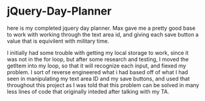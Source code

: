 # jQuery-Day-Planner

here is my completed jquery day planner. Max gave me a pretty good base to work with working through the text area id, and giving each save button a value that is equivilent with military time. 

I initially had some trouble with getting my local storage to work, since it was not in the for loop, but after some research and  testing, I moved the getItem into my loop, so that it will recognize each input, and fiexed my problem. I sort of reverse engineered what i had based off of what I had seen in manipulating my text area ID and my save buttons, and used that throughout this project as I was told that this problem can be solved in many less lines of code that originally inteded after talking with my TA. 